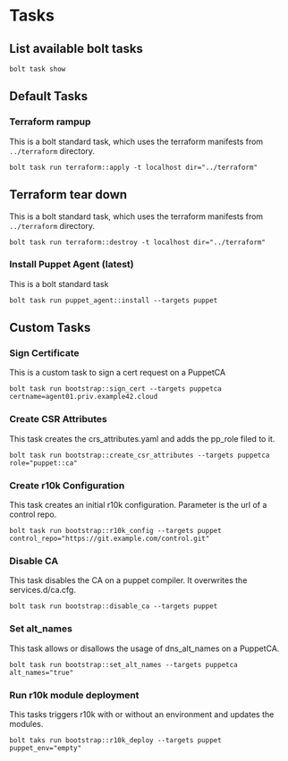# Tasks

## List available bolt tasks

```
bolt task show
```

## Default Tasks

### Terraform rampup

This is a bolt standard task, which uses the terraform manifests from `../terraform` directory.

```
bolt task run terraform::apply -t localhost dir="../terraform"
```

## Terraform tear down

This is a bolt standard task, which uses the terraform manifests from `../terraform` directory.

```
bolt task run terraform::destroy -t localhost dir="../terraform"
```

### Install Puppet Agent (latest)

This is a bolt standard task

```
bolt task run puppet_agent::install --targets puppet
```

## Custom Tasks

### Sign Certificate

This is a custom task to sign a cert request on a PuppetCA

```
bolt task run bootstrap::sign_cert --targets puppetca certname=agent01.priv.example42.cloud
```

### Create CSR Attributes

This task creates the crs_attributes.yaml and adds the pp_role filed to it.

```
bolt task run bootstrap::create_csr_attributes --targets puppetca role="puppet::ca"
```

### Create r10k Configuration

This task creates an initial r10k configuration. Parameter is the url of a control repo.

```
bolt task run bootstrap::r10k_config --targets puppet control_repo="https://git.example.com/control.git"
```

### Disable CA

This task disables the CA on a puppet compiler. It overwrites the services.d/ca.cfg.

```
bolt task run bootstrap::disable_ca --targets puppet
```

### Set alt_names

This task allows or disallows the usage of dns_alt_names on a PuppetCA.

```
bolt task run bootstrap::set_alt_names --targets puppetca alt_names="true"
```

### Run r10k module deployment

This tasks triggers r10k with or without an environment and updates the modules.

```
bolt taks run bootstrap::r10k_deploy --targets puppet puppet_env="empty"
```

